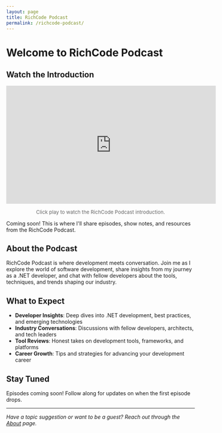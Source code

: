 ```yaml
---
layout: page
title: RichCode Podcast
permalink: /richcode-podcast/
---
```


# Welcome to RichCode Podcast

## Watch the Introduction

<div class="video-container">
  <iframe width="560" height="315" src="https://www.youtube.com/embed/t13ecZsfsPU" title="RichCode Podcast Introduction" frameborder="0" allowfullscreen></iframe>
</div>
<p style="text-align:center; font-size: 0.95em; color: #666;">Click play to watch the RichCode Podcast introduction.</p>

Coming soon! This is where I'll share episodes, show notes, and resources from the RichCode Podcast.

## About the Podcast

RichCode Podcast is where development meets conversation. Join me as I explore the world of software development, share insights from my journey as a .NET developer, and chat with fellow developers about the tools, techniques, and trends shaping our industry.

## What to Expect

- **Developer Insights**: Deep dives into .NET development, best practices, and emerging technologies
- **Industry Conversations**: Discussions with fellow developers, architects, and tech leaders
- **Tool Reviews**: Honest takes on development tools, frameworks, and platforms
- **Career Growth**: Tips and strategies for advancing your development career

## Stay Tuned

Episodes coming soon! Follow along for updates on when the first episode drops.

---

*Have a topic suggestion or want to be a guest? Reach out through the [About](/about/) page.* 